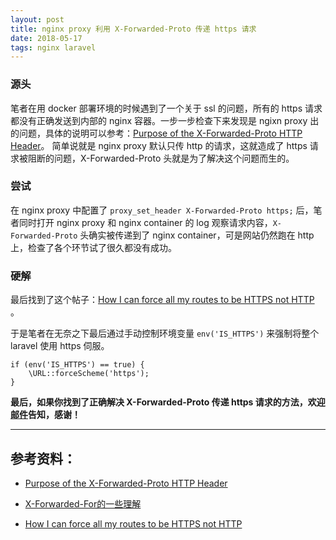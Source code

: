 ```yaml
---
layout: post
title: nginx proxy 利用 X-Forwarded-Proto 传递 https 请求
date: 2018-05-17
tags: nginx laravel
---
```


### 源头

笔者在用 docker 部署环境的时候遇到了一个关于 ssl 的问题，所有的 https 请求都没有正确发送到内部的 nginx 容器。一步一步检查下来发现是 ngixn proxy 出的问题，具体的说明可以参考：[Purpose of the X-Forwarded-Proto HTTP Header](https://discuss.pivotal.io/hc/en-us/articles/115002797967-Purpose-of-the-X-Forwarded-Proto-HTTP-Header)。 简单说就是 nginx proxy 默认只传 http 的请求，这就造成了 https 请求被阻断的问题，X-Forwarded-Proto 头就是为了解决这个问题而生的。

### 尝试

在 nginx proxy 中配置了 `proxy_set_header X-Forwarded-Proto https;` 后，笔者同时打开 nginx proxy 和 nginx container 的 log 观察请求内容，`X-Forwarded-Proto` 头确实被传递到了 nginx container，可是网站仍然跑在 http 上，检查了各个环节试了很久都没有成功。

### 硬解

最后找到了这个帖子：[How I can force all my routes to be HTTPS not HTTP](https://laracasts.com/discuss/channels/laravel/how-i-can-force-all-my-routes-to-be-https-not-http?page=1) 。

于是笔者在无奈之下最后通过手动控制环境变量 `env('IS_HTTPS')` 来强制将整个 laravel 使用 https 伺服。

```
if (env('IS_HTTPS') == true) {
    \URL::forceScheme('https');
}
```

**最后，如果你找到了正确解决 X-Forwarded-Proto 传递 https 请求的方法，欢迎[邮件](mailto:xiajun.zhang@usingnow.com)告知，感谢！**

---

## 参考资料：

* [Purpose of the X-Forwarded-Proto HTTP Header](https://discuss.pivotal.io/hc/en-us/articles/115002797967-Purpose-of-the-X-Forwarded-Proto-HTTP-Header)

* [X-Forwarded-For的一些理解](https://www.cnblogs.com/huaxingtianxia/p/6369089.html)

* [How I can force all my routes to be HTTPS not HTTP](https://laracasts.com/discuss/channels/laravel/how-i-can-force-all-my-routes-to-be-https-not-http?page=1) 